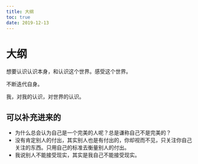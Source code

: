 ```yaml
---
title: 大纲
toc: true
date: 2019-12-13
---
```

# 大纲


想要认识认识本身，和认识这个世界。感受这个世界。

不断迭代自身。


我，对我的认识，对世界的认识。



## 可以补充进来的


- 为什么总会认为自己是一个完美的人呢？总是谦称自己不是完美的？
- 没有肯定别人的付出，其实别人也是有付出的，你却视而不见，只关注你自己关注的东西。只用自己的标准去衡量别人的付出。
- 我说别人不能接受现实，其实是我自己不能接受现实。
